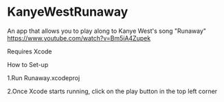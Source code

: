 # KanyeWestRunaway
An app that allows you to play along to Kanye West's song "Runaway"
https://www.youtube.com/watch?v=Bm5iA4Zupek

Requires Xcode

How to Set-up

1.Run Runaway.xcodeproj

2.Once Xcode starts running, click on the play button in the top left corner 
